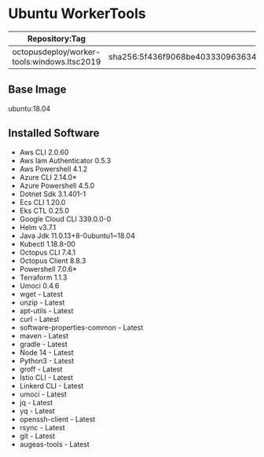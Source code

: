 # Ubuntu WorkerTools

| Repository:Tag                                    | Digest                                                                  |
|---------------------------------------------|-------------------------------------------------------------------------|
| octopusdeploy/worker-tools:windows.ltsc2019 | sha256:5f436f9068be4033309636340b6c9d45998617d89ff47eef00b20b0731645d9b |


## Base Image
ubuntu:18.04

## Installed Software
* Aws CLI 2.0.60
* Aws Iam Authenticator 0.5.3
* Aws Powershell 4.1.2
* Azure CLI 2.14.0\*
* Azure Powershell 4.5.0
* Dotnet Sdk 3.1.401-1
* Ecs CLI 1.20.0
* Eks CTL 0.25.0
* Google Cloud CLI 339.0.0-0
* Helm v3.7.1
* Java Jdk 11.0.13+8-0ubuntu1~18.04
* Kubectl 1.18.8-00
* Octopus CLI 7.4.1
* Octopus Client 8.8.3
* Powershell 7.0.6\*
* Terraform 1.1.3
* Umoci 0.4.6
* wget - Latest
* unzip - Latest
* apt-utils - Latest
* curl - Latest
* software-properties-common - Latest
* maven - Latest
* gradle - Latest
* Node 14 - Latest
* Python3 - Latest
* groff - Latest
* Istio CLI - Latest
* Linkerd CLI - Latest
* umoci - Latest
* jq - Latest
* yq - Latest
* openssh-client - Latest
* rsync - Latest
* git - Latest
* augeas-tools - Latest